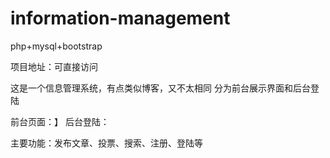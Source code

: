 # information-management
php+mysql+bootstrap

项目地址：可直接访问

这是一个信息管理系统，有点类似博客，又不太相同
分为前台展示界面和后台登陆

前台页面：】
后台登陆：

主要功能：发布文章、投票、搜索、注册、登陆等
